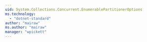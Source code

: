 ```yaml
---
uid: System.Collections.Concurrent.EnumerablePartitionerOptions
ms.technology: 
  - "dotnet-standard"
author: "mairaw"
ms.author: "mairaw"
manager: "wpickett"
---
```

